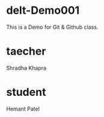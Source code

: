 # delt-Demo001
This is a Demo for Git &amp; Github class.


# taecher
Shradha Khapra

# student
Hemant Patel

